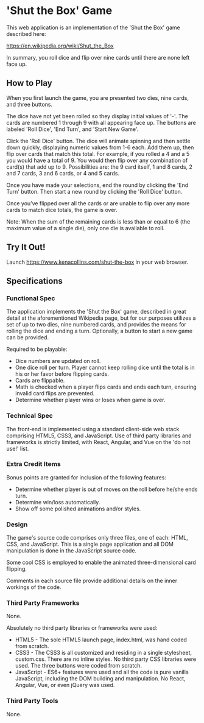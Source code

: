 # 'Shut the Box' Game
This web application is an implementation of the 'Shut the Box' game described here:

https://en.wikipedia.org/wiki/Shut_the_Box

In summary, you roll dice and flip over nine cards until there are none left face up.

## How to Play
When you first launch the game, you are presented two dies, nine cards, and three buttons. 

The dice have not yet been rolled so they display initial values of '-'. The cards are numbered 1 through 9 with all appearing face up. The buttons are labeled 'Roll Dice', 'End Turn', and 'Start New Game'.

Click the 'Roll Dice' button. The dice will animate spinning and then settle down quickly, displaying numeric values from 1-6 each. Add them up, then flip over cards that match this total. For example, if you rolled a 4 and a 5 you would have a total of 9. You would then flip over any combination of card(s) that add up to 9. Possibilities are: the 9 card itself, 1 and 8 cards, 2 and 7 cards, 3 and 6 cards, or 4 and 5 cards. 

Once you have made your selections, end the round by clicking the 'End Turn' button. Then start a new round by clicking the 'Roll Dice' button.

Once you’ve flipped over all the cards or are unable to flip over any more cards to match dice totals, the game is over.

Note: When the sum of the remaining cards is less than or equal to 6 (the maximum value of a single die), only one die is available to roll.

## Try It Out!
Launch https://www.kenacollins.com/shut-the-box in your web browser. 

## Specifications

### Functional Spec

The application implements the 'Shut the Box' game, described in great detail at the aforementioned Wikipedia page, but for our purposes 
utilizes a set of up to two dies, nine numbered cards, and provides the means for rolling the dice and ending a turn. Optionally, a button
to start a new game can be provided.

Required to be playable:
* Dice numbers are updated on roll.
* One dice roll per turn. Player cannot keep rolling dice until the total is in his or her favor before flipping cards.
* Cards are flippable.
* Math is checked when a player flips cards and ends each turn, ensuring invalid card flips are prevented.
* Determine whether player wins or loses when game is over.

### Technical Spec

The front‐end is implemented using a standard client-side web stack comprising HTML5, CSS3, and JavaScript. Use of third party
libraries and frameworks is strictly limited, with React, Angular, and Vue on the 'do not use!' list.

### Extra Credit Items
Bonus points are granted for inclusion of the following features:

* Determine whether player is out of moves on the roll before he/she ends turn.
* Determine win/loss automatically.
* Show off some polished animations and/or styles.

### Design

The game's source code comprises only three files, one of each: HTML, CSS, and JavaScript. This is a single page application and all DOM manipulation is done in the JavaScript source code.

Some cool CSS is employed to enable the animated three-dimensional card flipping.

Comments in each source file provide additional details on the inner workings of the code.

### Third Party Frameworks

None.

Absolutely no third party libraries or frameworks were used:

* HTML5 - The sole HTML5 launch page, index.html, was hand coded from scratch.
* CSS3 - The CSS3 is all customized and residing in a single stylesheet, custom.css. There are no inline styles. No third party CSS libraries were used. The three buttons were coded from scratch.
* JavaScript - ES6+ features were used and all the code is pure vanilla JavaScript, including the DOM building and manipulation. No React, Angular, Vue, or even jQuery was used.

### Third Party Tools

None.